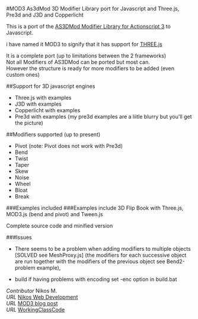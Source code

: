 #MOD3 As3dMod 3D Modifier Library port for Javascript and Three.js, Pre3d and J3D and Copperlicht

This is a port of the [AS3DMod Modifier Library for Actionscript 3](http://code.google.com/p/as3dmod/) to Javascript.  

i have named it MOD3 to signify that it has support for [THREE.js](https://github.com/mrdoob/three.js/)

It is a complete port (up to limitations between the 2 frameworks)  
Not all Modifiers of AS3DMod can be ported but most can.  
However the structure is ready for more modifiers to be added (even custom ones)

##Support for 3D javascript engines
* Three.js with examples
* J3D with examples
* Copperlicht with examples
* Pre3d with examples (my pre3d examples are a liitle blurry but you'll get the picture)

##Modifiers supported (up to present)  
*  Pivot (note: Pivot does not work with Pre3d)  
* Bend
* Twist
* Taper
* Skew
* Noise
* Wheel
* Bloat
* Break

###Examples  included
###Examples include 3D Flip Book with Three.js, MOD3.js (bend and pivot) and Tween.js

Complete source code and minified version

###Issues
* There seems to be a problem when adding modifiers to multiple objects [SOLVED see MeshProxy.js]
(the modifiers for each successive object are run together with the modifiers of the previous object see Bend2-problem example), 

* build if having problems with encoding set -enc option in build.bat  
  
    
*Contributor* Nikos M.  
*URL* [Nikos Web Development](http://nikos-web-development.netai.net/ "Nikos Web Development")  
*URL* [MOD3 blog post](http://nikos-web-development.netai.net/blog/mod3-a-javascript-port-of-as3mod-for-three-js/ "MOD3 blog post")  
*URL* [WorkingClassCode](http://workingclasscode.uphero.com/ "Working Class Code")  
